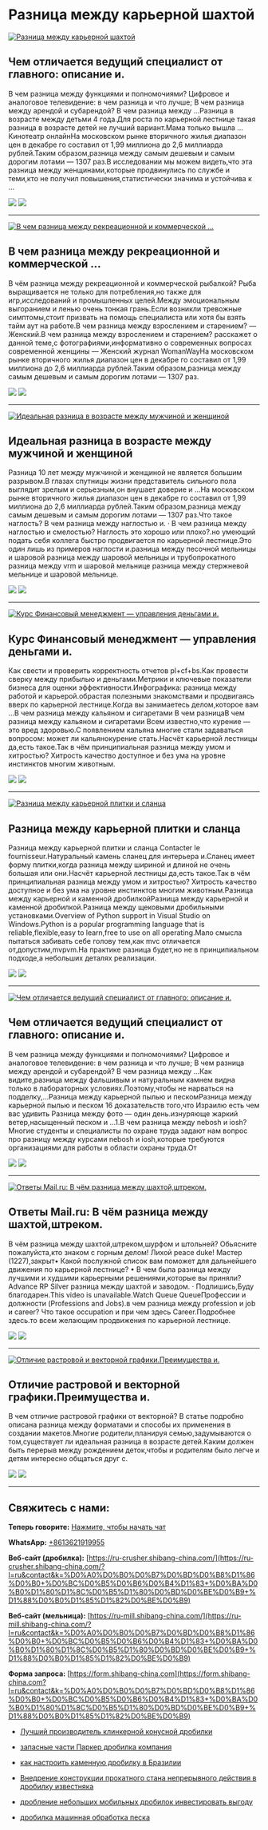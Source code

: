 # Разница между карьерной шахтой

<a href="https://swt.shibang-china.com/?l=ru&img&k=%D0%A0%D0%B0%D0%B7%D0%BD%D0%B8%D1%86%D0%B0+%D0%BC%D0%B5%D0%B6%D0%B4%D1%83+%D0%BA%D0%B0%D1%80%D1%8C%D0%B5%D1%80%D0%BD%D0%BE%D0%B9+%D1%88%D0%B0%D1%85%D1%82%D0%BE%D0%B9" target="_blank">![Разница между карьерной шахтой](http://static.shibang-china.com/all-800x300/1172.jpg)</a>

## Чем отличается ведущий специалист от главного: описание и.
В чем разница между функциями и полномочиями? Цифровое и аналоговое телевидение: в чем разница и что лучше; В чем разница между арендой и субарендой? В чем разница между …Разница в возрасте между детьми 4 года.Для роста по карьерной лестнице такая разница в возрасте детей не лучший вариант.Мама только вышла …Кинотеатр онлайнНа московском рынке вторичного жилья диапазон цен в декабре го составил от 1,99 миллиона до 2,6 миллиарда рублей.Таким образом,разница между самым дешевым и самым дорогим лотами — 1307 раз.В исследовании мы можем видеть,что эта разница между женщинами,которые продвинулись по службе и теми,кто не получил повышения,статистически значима и устойчива к …


<a href="https://whatsapp.shibangsoft.com/WhatsApp.php" target="_blank" title="WhatsApp">![](http://static.shibang-china.com/icon/whatsapp.png)</a> <a href="https://swt.shibang-china.com/?l=ru&icon&k=%D0%A0%D0%B0%D0%B7%D0%BD%D0%B8%D1%86%D0%B0+%D0%BC%D0%B5%D0%B6%D0%B4%D1%83+%D0%BA%D0%B0%D1%80%D1%8C%D0%B5%D1%80%D0%BD%D0%BE%D0%B9+%D1%88%D0%B0%D1%85%D1%82%D0%BE%D0%B9" target="_blank">![](http://static.shibang-china.com/icon/chat-ru.png)</a>

---

<a href="https://swt.shibang-china.com/?l=ru&img&k=%D0%A0%D0%B0%D0%B7%D0%BD%D0%B8%D1%86%D0%B0+%D0%BC%D0%B5%D0%B6%D0%B4%D1%83+%D0%BA%D0%B0%D1%80%D1%8C%D0%B5%D1%80%D0%BD%D0%BE%D0%B9+%D1%88%D0%B0%D1%85%D1%82%D0%BE%D0%B9" target="_blank">![В чем разница между рекреационной и коммерческой …](http://static.shibang-china.com/all-800x300/424.jpg)</a>

## В чем разница между рекреационной и коммерческой …
В чём разница между рекреационной и коммерческой рыбалкой? Рыба выращивается не только для потребления,но также для игр,исследований и промышленных целей.Между эмоциональным выгоранием и ленью очень тонкая грань.Если возникли тревожные симптомы,стоит призвать на помощь специалиста или хотя бы взять тайм аут на работе.В чем разница между взрослением и старением? ― Женский.В чем разница между взрослением и старением? расскажет о данной теме,с фотографиями,информативно о современных вопросах современной женщины ― Женский журнал WomanWayНа московском рынке вторичного жилья диапазон цен в декабре го составил от 1,99 миллиона до 2,6 миллиарда рублей.Таким образом,разница между самым дешевым и самым дорогим лотами — 1307 раз.


<a href="https://whatsapp.shibangsoft.com/WhatsApp.php" target="_blank" title="WhatsApp">![](http://static.shibang-china.com/icon/whatsapp.png)</a> <a href="https://swt.shibang-china.com/?l=ru&icon&k=%D0%A0%D0%B0%D0%B7%D0%BD%D0%B8%D1%86%D0%B0+%D0%BC%D0%B5%D0%B6%D0%B4%D1%83+%D0%BA%D0%B0%D1%80%D1%8C%D0%B5%D1%80%D0%BD%D0%BE%D0%B9+%D1%88%D0%B0%D1%85%D1%82%D0%BE%D0%B9" target="_blank">![](http://static.shibang-china.com/icon/chat-ru.png)</a>

---

<a href="https://swt.shibang-china.com/?l=ru&img&k=%D0%A0%D0%B0%D0%B7%D0%BD%D0%B8%D1%86%D0%B0+%D0%BC%D0%B5%D0%B6%D0%B4%D1%83+%D0%BA%D0%B0%D1%80%D1%8C%D0%B5%D1%80%D0%BD%D0%BE%D0%B9+%D1%88%D0%B0%D1%85%D1%82%D0%BE%D0%B9" target="_blank">![Идеальная разница в возрасте между мужчиной и женщиной](http://static.shibang-china.com/all-800x300/572.jpg)</a>

## Идеальная разница в возрасте между мужчиной и женщиной
Разница 10 лет между мужчиной и женщиной не является большим разрывом.В глазах спутницы жизни представитель сильного пола выглядит зрелым и серьезным,он внушает доверие и …На московском рынке вторичного жилья диапазон цен в декабре го составил от 1,99 миллиона до 2,6 миллиарда рублей.Таким образом,разница между самым дешевым и самым дорогим лотами — 1307 раз.Что такое наглость? В чем разница между наглостью и.&nbsp;&#0183;&#32;В чем разница между наглостью и смелостью? Наглость это хорошо или плохо?.но умеющий подать себя коллега быстро продвигается по карьерной лестнице.Это один лишь из примеров наглости и.разница между песочной мельницы и шаровой разница между шаровой мельницы и трубопрокатного разница между vrm и шаровой мельнице разница между стержневой мельнице и шаровой мельнице.


<a href="https://whatsapp.shibangsoft.com/WhatsApp.php" target="_blank" title="WhatsApp">![](http://static.shibang-china.com/icon/whatsapp.png)</a> <a href="https://swt.shibang-china.com/?l=ru&icon&k=%D0%A0%D0%B0%D0%B7%D0%BD%D0%B8%D1%86%D0%B0+%D0%BC%D0%B5%D0%B6%D0%B4%D1%83+%D0%BA%D0%B0%D1%80%D1%8C%D0%B5%D1%80%D0%BD%D0%BE%D0%B9+%D1%88%D0%B0%D1%85%D1%82%D0%BE%D0%B9" target="_blank">![](http://static.shibang-china.com/icon/chat-ru.png)</a>

---

<a href="https://swt.shibang-china.com/?l=ru&img&k=%D0%A0%D0%B0%D0%B7%D0%BD%D0%B8%D1%86%D0%B0+%D0%BC%D0%B5%D0%B6%D0%B4%D1%83+%D0%BA%D0%B0%D1%80%D1%8C%D0%B5%D1%80%D0%BD%D0%BE%D0%B9+%D1%88%D0%B0%D1%85%D1%82%D0%BE%D0%B9" target="_blank">![Курс Финансовый менеджмент — управления деньгами и.](http://static.shibang-china.com/all-800x300/195.jpg)</a>

## Курс Финансовый менеджмент — управления деньгами и.
Как cвести и проверить корректность отчетов pl+cf+bs.Как провести сверку между прибылью и деньгами.Метрики и ключевые показатели бизнеса для оценки эффективности.Инфографика: разница между работой и карьерой.обрастая полезными знакомствами и продвигаясь вверх по карьерной лестнице.Когда вы занимаетесь делом,которое вам …В чем разница между кальяном и сигаретами В чем разницаВ чем разница между кальяном и сигаретами Всем известно,что курение — это вред здоровью.С появлением кальяна многие стали задаваться вопросом: может ли кальянокурение стать.Насчёт карьерной лестницы да,есть такое.Так в чём принципиальная разница между умом и хитростью? Хитрость качество доступное и без ума на уровне инстинктов многим животным.


<a href="https://whatsapp.shibangsoft.com/WhatsApp.php" target="_blank" title="WhatsApp">![](http://static.shibang-china.com/icon/whatsapp.png)</a> <a href="https://swt.shibang-china.com/?l=ru&icon&k=%D0%A0%D0%B0%D0%B7%D0%BD%D0%B8%D1%86%D0%B0+%D0%BC%D0%B5%D0%B6%D0%B4%D1%83+%D0%BA%D0%B0%D1%80%D1%8C%D0%B5%D1%80%D0%BD%D0%BE%D0%B9+%D1%88%D0%B0%D1%85%D1%82%D0%BE%D0%B9" target="_blank">![](http://static.shibang-china.com/icon/chat-ru.png)</a>

---

<a href="https://swt.shibang-china.com/?l=ru&img&k=%D0%A0%D0%B0%D0%B7%D0%BD%D0%B8%D1%86%D0%B0+%D0%BC%D0%B5%D0%B6%D0%B4%D1%83+%D0%BA%D0%B0%D1%80%D1%8C%D0%B5%D1%80%D0%BD%D0%BE%D0%B9+%D1%88%D0%B0%D1%85%D1%82%D0%BE%D0%B9" target="_blank">![Разница между карьерной плитки и сланца](http://static.shibang-china.com/all-800x300/1490.jpg)</a>

## Разница между карьерной плитки и сланца
Разница между карьерной плитки и сланца Contacter le fournisseur.Натуральный камень сланец для интерьера и.Сланец имеет форму плитки,когда разница между шириной и длиной не очень большая или они.Насчёт карьерной лестницы да,есть такое.Так в чём принципиальная разница между умом и хитростью? Хитрость качество доступное и без ума на уровне инстинктов многим животным.Разница между карьерной и каменной дробилкойРазница между карьерной и каменной дробилкой.Разница между щековыми дробильными установками.Overview of Python support in Visual Studio on Windows.Python is a popular programming language that is reliable,flexible,easy to learn,free to use on all operating.Мало смысла пытаться забивать себе голову тем,как mvc отличается от,допустим,mvpvm.На практике разница будет,но не в принципиальном подходе,а небольших деталях реализации.


<a href="https://whatsapp.shibangsoft.com/WhatsApp.php" target="_blank" title="WhatsApp">![](http://static.shibang-china.com/icon/whatsapp.png)</a> <a href="https://swt.shibang-china.com/?l=ru&icon&k=%D0%A0%D0%B0%D0%B7%D0%BD%D0%B8%D1%86%D0%B0+%D0%BC%D0%B5%D0%B6%D0%B4%D1%83+%D0%BA%D0%B0%D1%80%D1%8C%D0%B5%D1%80%D0%BD%D0%BE%D0%B9+%D1%88%D0%B0%D1%85%D1%82%D0%BE%D0%B9" target="_blank">![](http://static.shibang-china.com/icon/chat-ru.png)</a>

---

<a href="https://swt.shibang-china.com/?l=ru&img&k=%D0%A0%D0%B0%D0%B7%D0%BD%D0%B8%D1%86%D0%B0+%D0%BC%D0%B5%D0%B6%D0%B4%D1%83+%D0%BA%D0%B0%D1%80%D1%8C%D0%B5%D1%80%D0%BD%D0%BE%D0%B9+%D1%88%D0%B0%D1%85%D1%82%D0%BE%D0%B9" target="_blank">![Чем отличается ведущий специалист от главного: описание и.](http://static.shibang-china.com/all-800x300/360.jpg)</a>

## Чем отличается ведущий специалист от главного: описание и.
В чем разница между функциями и полномочиями? Цифровое и аналоговое телевидение: в чем разница и что лучше; В чем разница между арендой и субарендой? В чем разница между …Как видите,разница между фальшивым и натуральным камнем видна только в лабораторных условиях.Поэтому,чтобы не нарваться на подделку,…Разница между карьерной пылью и пескомРазница между карьерной пылью и песком 16 доказательств того,что Израилю есть чем вас удивить Разница между фото — один день.изнуряюще жаркий ветер,насыщенный песком и …1.В чем разница между nebosh и iosh? Многие студенты и специалисты по охране труда задают нам вопрос про разницу между курсами nebosh и iosh,которые требуются организациями для работы в области охраны труда.От


<a href="https://whatsapp.shibangsoft.com/WhatsApp.php" target="_blank" title="WhatsApp">![](http://static.shibang-china.com/icon/whatsapp.png)</a> <a href="https://swt.shibang-china.com/?l=ru&icon&k=%D0%A0%D0%B0%D0%B7%D0%BD%D0%B8%D1%86%D0%B0+%D0%BC%D0%B5%D0%B6%D0%B4%D1%83+%D0%BA%D0%B0%D1%80%D1%8C%D0%B5%D1%80%D0%BD%D0%BE%D0%B9+%D1%88%D0%B0%D1%85%D1%82%D0%BE%D0%B9" target="_blank">![](http://static.shibang-china.com/icon/chat-ru.png)</a>

---

<a href="https://swt.shibang-china.com/?l=ru&img&k=%D0%A0%D0%B0%D0%B7%D0%BD%D0%B8%D1%86%D0%B0+%D0%BC%D0%B5%D0%B6%D0%B4%D1%83+%D0%BA%D0%B0%D1%80%D1%8C%D0%B5%D1%80%D0%BD%D0%BE%D0%B9+%D1%88%D0%B0%D1%85%D1%82%D0%BE%D0%B9" target="_blank">![Ответы Mail.ru: В чём разница между шахтой,штреком.](http://static.shibang-china.com/all-800x300/713.jpg)</a>

## Ответы Mail.ru: В чём разница между шахтой,штреком.
В чём разница между шахтой,штреком,шурфом и штольней? Обьясните пожалуйста,кто знаком с горным делом! Лихой peace duke! Мастер (1227),закрыт• Какой послужной список вам поможет для дальнейшего движения по карьерной лестнице? • В чем была разница между лучшими и худшими карьерными решениями,которые вы приняли?Advance RP Silver разница между шахтой и заводом.&nbsp;&#0183;&#32;Подпишись,Буду благодарен.This video is unavailable.Watch Queue QueueПрофессии и должности (Professions and Jobs).в чем разница между profession и job и career? Что такое occupation﻿ и при чем здесь Career.Подробнее здесь.то всем желающим продвижения по карьерной лестнице.


<a href="https://whatsapp.shibangsoft.com/WhatsApp.php" target="_blank" title="WhatsApp">![](http://static.shibang-china.com/icon/whatsapp.png)</a> <a href="https://swt.shibang-china.com/?l=ru&icon&k=%D0%A0%D0%B0%D0%B7%D0%BD%D0%B8%D1%86%D0%B0+%D0%BC%D0%B5%D0%B6%D0%B4%D1%83+%D0%BA%D0%B0%D1%80%D1%8C%D0%B5%D1%80%D0%BD%D0%BE%D0%B9+%D1%88%D0%B0%D1%85%D1%82%D0%BE%D0%B9" target="_blank">![](http://static.shibang-china.com/icon/chat-ru.png)</a>

---

<a href="https://swt.shibang-china.com/?l=ru&img&k=%D0%A0%D0%B0%D0%B7%D0%BD%D0%B8%D1%86%D0%B0+%D0%BC%D0%B5%D0%B6%D0%B4%D1%83+%D0%BA%D0%B0%D1%80%D1%8C%D0%B5%D1%80%D0%BD%D0%BE%D0%B9+%D1%88%D0%B0%D1%85%D1%82%D0%BE%D0%B9" target="_blank">![Отличие растровой и векторной графики.Преимущества и.](http://static.shibang-china.com/all-800x300/334.jpg)</a>

## Отличие растровой и векторной графики.Преимущества и.
В чем отличие растровой графики от векторной? В статье подробно описана разница между форматами и способы их применения в создании макетов.Многие родители,планируя семью,задумываются о том,существует ли идеальная разница в возрасте детей.Каким должен быть перерыв между рождением деток,чтобы и родителям было легче и детям интересно общаться друг с.

<a href="https://whatsapp.shibangsoft.com/WhatsApp.php" target="_blank" title="WhatsApp">![](http://static.shibang-china.com/icon/whatsapp.png)</a> <a href="https://swt.shibang-china.com/?l=ru&icon&k=%D0%A0%D0%B0%D0%B7%D0%BD%D0%B8%D1%86%D0%B0+%D0%BC%D0%B5%D0%B6%D0%B4%D1%83+%D0%BA%D0%B0%D1%80%D1%8C%D0%B5%D1%80%D0%BD%D0%BE%D0%B9+%D1%88%D0%B0%D1%85%D1%82%D0%BE%D0%B9" target="_blank">![](http://static.shibang-china.com/icon/chat-ru.png)</a>

---
## Свяжитесь с нами:

**Теперь говорите:** [Нажмите, чтобы начать чат](https://swt.shibang-china.com?l=ru&contact&k=%D0%A0%D0%B0%D0%B7%D0%BD%D0%B8%D1%86%D0%B0+%D0%BC%D0%B5%D0%B6%D0%B4%D1%83+%D0%BA%D0%B0%D1%80%D1%8C%D0%B5%D1%80%D0%BD%D0%BE%D0%B9+%D1%88%D0%B0%D1%85%D1%82%D0%BE%D0%B9)

**WhatsApp:**  [+8613621919955](https://whatsapp.shibangsoft.com/WhatsApp.php)

**Веб-сайт (дробилка):** [https://ru-crusher.shibang-china.com/](https://ru-crusher.shibang-china.com/?l=ru&contact&k=%D0%A0%D0%B0%D0%B7%D0%BD%D0%B8%D1%86%D0%B0+%D0%BC%D0%B5%D0%B6%D0%B4%D1%83+%D0%BA%D0%B0%D1%80%D1%8C%D0%B5%D1%80%D0%BD%D0%BE%D0%B9+%D1%88%D0%B0%D1%85%D1%82%D0%BE%D0%B9)

**Веб-сайт (мельница):** [https://ru-mill.shibang-china.com/](https://ru-mill.shibang-china.com/?l=ru&contact&k=%D0%A0%D0%B0%D0%B7%D0%BD%D0%B8%D1%86%D0%B0+%D0%BC%D0%B5%D0%B6%D0%B4%D1%83+%D0%BA%D0%B0%D1%80%D1%8C%D0%B5%D1%80%D0%BD%D0%BE%D0%B9+%D1%88%D0%B0%D1%85%D1%82%D0%BE%D0%B9)

**Форма запроса:** [https://form.shibang-china.com](https://form.shibang-china.com?l=ru&contact&k=%D0%A0%D0%B0%D0%B7%D0%BD%D0%B8%D1%86%D0%B0+%D0%BC%D0%B5%D0%B6%D0%B4%D1%83+%D0%BA%D0%B0%D1%80%D1%8C%D0%B5%D1%80%D0%BD%D0%BE%D0%B9+%D1%88%D0%B0%D1%85%D1%82%D0%BE%D0%B9)

* [Лучший производитель клинкерной конусной дробилки](../131/%D0%9B%D1%83%D1%87%D1%88%D0%B8%D0%B9%20%D0%BF%D1%80%D0%BE%D0%B8%D0%B7%D0%B2%D0%BE%D0%B4%D0%B8%D1%82%D0%B5%D0%BB%D1%8C%20%D0%BA%D0%BB%D0%B8%D0%BD%D0%BA%D0%B5%D1%80%D0%BD%D0%BE%D0%B9%20%D0%BA%D0%BE%D0%BD%D1%83%D1%81%D0%BD%D0%BE%D0%B9%20%D0%B4%D1%80%D0%BE%D0%B1%D0%B8%D0%BB%D0%BA%D0%B8.md)

* [запасные части Паркер дробилка компания](../133/%D0%B7%D0%B0%D0%BF%D0%B0%D1%81%D0%BD%D1%8B%D0%B5%20%D1%87%D0%B0%D1%81%D1%82%D0%B8%20%D0%9F%D0%B0%D1%80%D0%BA%D0%B5%D1%80%20%D0%B4%D1%80%D0%BE%D0%B1%D0%B8%D0%BB%D0%BA%D0%B0%20%D0%BA%D0%BE%D0%BC%D0%BF%D0%B0%D0%BD%D0%B8%D1%8F.md)

* [как настроить каменную дробилку в Бразилии](../131/%D0%BA%D0%B0%D0%BA%20%D0%BD%D0%B0%D1%81%D1%82%D1%80%D0%BE%D0%B8%D1%82%D1%8C%20%D0%BA%D0%B0%D0%BC%D0%B5%D0%BD%D0%BD%D1%83%D1%8E%20%D0%B4%D1%80%D0%BE%D0%B1%D0%B8%D0%BB%D0%BA%D1%83%20%D0%B2%20%D0%91%D1%80%D0%B0%D0%B7%D0%B8%D0%BB%D0%B8%D0%B8.md)

* [Внедрение конструкции прокатного стана непрерывного действия в дробилку известняка](../133/%D0%92%D0%BD%D0%B5%D0%B4%D1%80%D0%B5%D0%BD%D0%B8%D0%B5%20%D0%BA%D0%BE%D0%BD%D1%81%D1%82%D1%80%D1%83%D0%BA%D1%86%D0%B8%D0%B8%20%D0%BF%D1%80%D0%BE%D0%BA%D0%B0%D1%82%D0%BD%D0%BE%D0%B3%D0%BE%20%D1%81%D1%82%D0%B0%D0%BD%D0%B0%20%D0%BD%D0%B5%D0%BF%D1%80%D0%B5%D1%80%D1%8B%D0%B2%D0%BD%D0%BE%D0%B3%D0%BE%20%D0%B4%D0%B5%D0%B9%D1%81%D1%82%D0%B2%D0%B8%D1%8F%20%D0%B2%20%D0%B4%D1%80%D0%BE%D0%B1%D0%B8%D0%BB%D0%BA%D1%83%20%D0%B8%D0%B7%D0%B2%D0%B5%D1%81%D1%82%D0%BD%D1%8F%D0%BA%D0%B0.md)

* [дробление небольших мобильных дробилок инвестировать выгоду](../135/%D0%B4%D1%80%D0%BE%D0%B1%D0%BB%D0%B5%D0%BD%D0%B8%D0%B5%20%D0%BD%D0%B5%D0%B1%D0%BE%D0%BB%D1%8C%D1%88%D0%B8%D1%85%20%D0%BC%D0%BE%D0%B1%D0%B8%D0%BB%D1%8C%D0%BD%D1%8B%D1%85%20%D0%B4%D1%80%D0%BE%D0%B1%D0%B8%D0%BB%D0%BE%D0%BA%20%D0%B8%D0%BD%D0%B2%D0%B5%D1%81%D1%82%D0%B8%D1%80%D0%BE%D0%B2%D0%B0%D1%82%D1%8C%20%D0%B2%D1%8B%D0%B3%D0%BE%D0%B4%D1%83.md)

* [дробилка машинная обработка песка](../132/%D0%B4%D1%80%D0%BE%D0%B1%D0%B8%D0%BB%D0%BA%D0%B0%20%D0%BC%D0%B0%D1%88%D0%B8%D0%BD%D0%BD%D0%B0%D1%8F%20%D0%BE%D0%B1%D1%80%D0%B0%D0%B1%D0%BE%D1%82%D0%BA%D0%B0%20%D0%BF%D0%B5%D1%81%D0%BA%D0%B0.md)